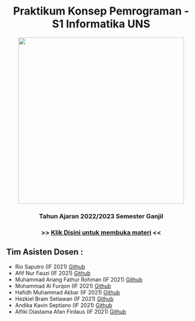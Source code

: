 <h1 align="center"> Praktikum Konsep Pemrograman - S1 Informatika UNS </h1>
<p align ="center">  <img width = "440" height "248" src = "https://github.com/XnoahR/KP2022/blob/main/Material/440x248.png" </p>
<h3 align="center"> Tahun Ajaran 2022/2023 Semester Ganjil </h3>
<h3 align ="center">  >> <a align = "center" href = "https://github.com/XnoahR/KP2022/blob/main/DaftarMateri.md"> <span align="center">Klik Disini untuk membuka materi</span></a> << </h3>
<h2> Tim Asisten Dosen : </h2>

- Rio Saputro (IF 2021) [Github](https://github.com/XnoahR)
- Afif Nur Fauzi (IF 2021) [Github](https://github.com/alscheift)
- Muhammad Anang Fathur Rohman (IF 2021) [Github](https://github.com/anangfathh)
- Mohammad Al Furqon (IF 2021) [Github](https://github.com/Alfurqon02)
- Hafidh Muhammad Akbar (IF 2021) [Github](https://github.com/hafidhmuhammadakbar)
- Hezkiel Bram Setiawan (IF 2021) [Github](https://github.com/haizk)
- Andika Kavin Septiano (IF 2021) [Github](https://github.com/ndkvin)
- Alfiki Diastama Afan Firdaus (IF 2021) [Github](https://github.com/alfikiafan)
